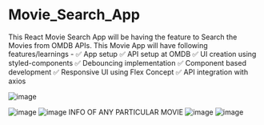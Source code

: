 # Movie_Search_App
This React Movie Search App will be having the feature to Search the Movies from OMDB APIs. This Movie App will have following features/learnings - 
✅  App setup
✅  API setup at OMDB
✅  UI creation using styled-components 
✅  Debouncing implementation 
✅  Component based development
✅  Responsive UI using Flex Concept
✅  API integration with axios


![image](https://user-images.githubusercontent.com/73476296/220970279-e8618218-ec77-4eeb-a1e1-96890328c7a1.png)

![image](https://user-images.githubusercontent.com/73476296/220969695-ad32f218-b6d9-4311-a4bb-7a30279c8ae6.png)
![image](https://user-images.githubusercontent.com/73476296/220969823-34be72d0-63db-4a58-8088-e3eace987147.png)
INFO OF ANY PARTICULAR MOVIE
![image](https://user-images.githubusercontent.com/73476296/205117843-1cc9fb47-be3c-46aa-b2c7-f04f5fcb165d.png)
![image](https://user-images.githubusercontent.com/73476296/220970027-d35027f4-6983-40b6-a755-50e2d3397d01.png)


